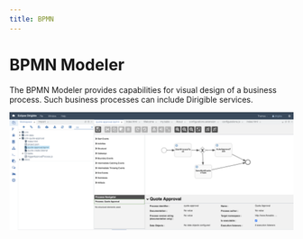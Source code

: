 ```yaml
---
title: BPMN
---
```


BPMN Modeler
===

The BPMN Modeler provides capabilities for visual design of a business process. Such business processes can include Dirigible services. 

![BPMN Modeler](../../../images/ide_modeler_bpmn.png)


